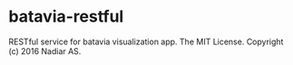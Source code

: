 # batavia-restful

RESTful service for batavia visualization app.
The MIT License. Copyright (c) 2016 Nadiar AS.
